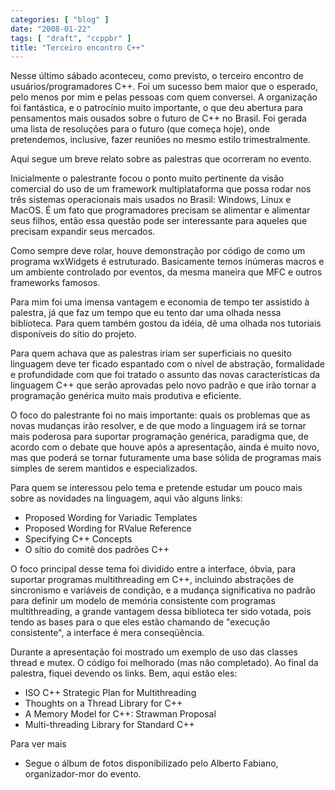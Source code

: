 ```yaml
---
categories: [ "blog" ]
date: "2008-01-22"
tags: [ "draft", "ccppbr" ]
title: "Terceiro encontro C++"
---
```

Nesse último sábado aconteceu, como previsto, o terceiro encontro de usuários/programadores C++. Foi um sucesso bem maior que o esperado, pelo menos por mim e pelas pessoas com quem conversei. A organização foi fantástica, e o patrocínio muito importante, o que deu abertura para pensamentos mais ousados sobre o futuro de C++ no Brasil. Foi gerada uma lista de resoluções para o futuro (que começa hoje), onde pretendemos, inclusive, fazer reuniões no mesmo estilo trimestralmente.

Aqui segue um breve relato sobre as palestras que ocorreram no evento.


Inicialmente o palestrante focou o ponto muito pertinente da visão comercial do uso de um framework multiplataforma que possa rodar nos três sistemas operacionais mais usados no Brasil: Windows, Linux e MacOS. É um fato que programadores precisam se alimentar e alimentar seus filhos, então essa questão pode ser interessante para aqueles que precisam expandir seus mercados.

Como sempre deve rolar, houve demonstração por código de como um programa wxWidgets é estruturado. Basicamente temos inúmeras macros e um ambiente controlado por eventos, da mesma maneira que MFC e outros frameworks famosos.

Para mim foi uma imensa vantagem e economia de tempo ter assistido à palestra, já que faz um tempo que eu tento dar uma olhada nessa biblioteca. Para quem também gostou da idéia, dê uma olhada nos tutoriais disponíveis do sítio do projeto.


Para quem achava que as palestras iriam ser superficiais no quesito linguagem deve ter ficado espantado com o nível de abstração, formalidade e profundidade com que foi tratado o assunto das novas características da linguagem C++ que serão aprovadas pelo novo padrão e que irão tornar a programação genérica muito mais produtiva e eficiente.

O foco do palestrante foi no mais importante: quais os problemas que as novas mudanças irão resolver, e de que modo a linguagem irá se tornar mais poderosa para suportar programação genérica, paradigma que, de acordo com o debate que houve após a apresentação, ainda é muito novo, mas que poderá se tornar futuramente uma base sólida de programas mais simples de serem mantidos e especializados.

Para quem se interessou pelo tema e pretende estudar um pouco mais sobre as novidades na linguagem, aqui vão alguns links:

	
  * Proposed Wording for Variadic Templates
  * Proposed Wording for RValue Reference
  * Specifying C++ Concepts
  * O sítio do comitê dos padrões C++


O foco principal desse tema foi dividido entre a interface, óbvia, para suportar programas multithreading em C++, incluindo abstrações de sincronismo e variáveis de condição, e a mudança significativa no padrão para definir um modelo de memória consistente com programas multithreading, a grande vantagem dessa biblioteca ter sido votada, pois tendo as bases para o que eles estão chamando de "execução consistente", a interface é mera conseqüência.

Durante a apresentação foi mostrado um exemplo de uso das classes thread e mutex. O código foi melhorado (mas não completado). Ao final da palestra, fiquei devendo os links. Bem, aqui estão eles:

  * ISO C++ Strategic Plan for Multithreading
  * Thoughts on a Thread Library for C++
  * A Memory Model for C++: Strawman Proposal
  * Multi-threading Library for Standard C++

Para ver mais
	
  * Segue o álbum de fotos disponibilizado pelo Alberto Fabiano, organizador-mor do evento.

